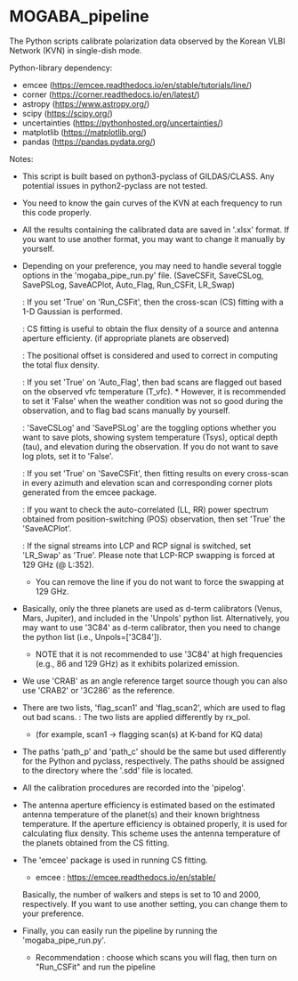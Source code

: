 # MOGABA_pipeline
The Python scripts calibrate polarization data observed by the Korean VLBI Network (KVN) in single-dish mode.

Python-library dependency:
  - emcee (https://emcee.readthedocs.io/en/stable/tutorials/line/)
  - corner (https://corner.readthedocs.io/en/latest/)
  - astropy (https://www.astropy.org/)
  - scipy (https://scipy.org/)
  - uncertainties (https://pythonhosted.org/uncertainties/)
  - matplotlib (https://matplotlib.org/)
  - pandas (https://pandas.pydata.org/)


Notes:
  - This script is built based on python3-pyclass of GILDAS/CLASS.
    Any potential issues in python2-pyclass are not tested.

  - You need to know the gain curves of the KVN at each frequency to run this code properly.

  - All the results containing the calibrated data are saved in '.xlsx' format.
    If you want to use another format, you may want to change it manually by yourself.

  - Depending on your preference, you may need to handle several toggle options in the 'mogaba_pipe_run.py' file.
    (SaveCSFit, SaveCSLog, SavePSLog, SaveACPlot, Auto_Flag, Run_CSFit, LR_Swap)

    : If you set 'True' on 'Run_CSFit',
	  then the cross-scan (CS) fitting with a 1-D Gaussian is performed.
    
    : CS fitting is useful to obtain the flux density of a source and antenna aperture efficienty.
	  (if appropriate planets are observed)
    
    : The positional offset is considered and used to correct in computing the total flux density.

    : If you set 'True' on 'Auto_Flag',
	  then bad scans are flagged out based on the observed vfc temperature (T_vfc).
	  	* However, it is recommended to set it 'False' when the weather condition was not so good during the observation,
          and to flag bad scans manually by yourself.

    : 'SaveCSLog' and 'SavePSLog' are the toggling options whether you want to save plots,
      showing system temperature (Tsys), optical depth (tau), and elevation during the observation.
      If you do not want to save log plots, set it to 'False'.

    : If you set 'True' on 'SaveCSFit', then fitting results on every cross-scan 
      in every azimuth and elevation scan and corresponding corner plots generated from the emcee package.

    : If you want to check the auto-correlated (LL, RR) power spectrum 
      obtained from position-switching (POS) observation, then set 'True' the 'SaveACPlot'.

    : If the signal streams into LCP and RCP signal is switched, set 'LR_Swap' as 'True'. Please note that LCP-RCP swapping is forced at 129 GHz (@ L:352).
      * You can remove the line if you do not want to force the swapping at 129 GHz.

  - Basically, only the three planets are used as d-term calibrators (Venus, Mars, Jupiter),
    and included in the 'Unpols' python list.
	Alternatively, you may want to use '3C84' as d-term calibrator, then you need to change the python list (i.e., Unpols=['3C84']).
	* NOTE that it is not recommended to use '3C84' at high frequencies (e.g., 86 and 129 GHz) as it exhibits polarized emission.

  - We use 'CRAB' as an angle reference target source though you can also use 'CRAB2' or '3C286' as the reference.

  - There are two lists, 'flag_scan1' and 'flag_scan2', which are used to flag out bad scans.
    : The two lists are applied differently by rx_pol.
    * (for example, scan1 -> flagging scan(s) at K-band for KQ data)

  - The paths 'path_p' and 'path_c' should be the same but used differently for the Python and pyclass, respectively.
    The paths should be assigned to the directory where the '.sdd' file is located.

  - All the calibration procedures are recorded into the 'pipelog'.

  - The antenna aperture efficiency is estimated
    based on the estimated antenna temperature of the planet(s) and their known brightness temperature.
    If the aperture efficiency is obtained properly, it is used for calculating flux density.
    This scheme uses the antenna temperature of the planets obtained from the CS fitting.

  - The 'emcee' package is used in running CS fitting.
    * emcee : https://emcee.readthedocs.io/en/stable/

    Basically, the number of walkers and steps is set to 10 and 2000, respectively.
    If you want to use another setting, you can change them to your preference.

  - Finally, you can easily run the pipeline by running the 'mogaba_pipe_run.py'.
    * Recommendation : choose which scans you will flag, then turn on "Run_CSFit" and run the pipeline


